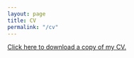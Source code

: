 ```yaml
---
layout: page
title: CV
permalink: "/cv"
---
```


[Click here to download a copy of my CV.]("/documents/OBrochtaCV.pdf")

